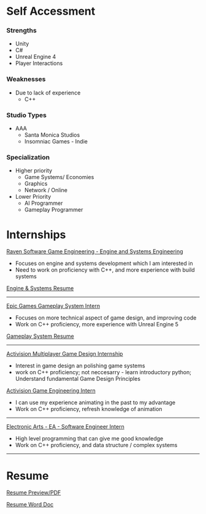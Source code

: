 # Self Accessment
  ### Strengths
  
  - Unity
  - C#
  - Unreal Engine 4
  - Player Interactions

  ### Weaknesses
  
   * Due to lack of experience 
      - C++

  ### Studio Types
  
   - AAA
       * Santa Monica Studios
       * Insomniac Games
    - Indie
      
  ### Specialization
  
  * Higher priority
      - Game Systems/ Economies
      - Graphics
      - Network / Online
  * Lower Priority
      - AI Programmer
      - Gameplay Programmer

# Internships

[Raven Software Game Engineering - Engine and Systems Engineering](https://careers.ravensoftware.com/job/R025908/2026-US-Summer-Internships-Game-Engineering)
* Focuses on engine and systems development which I am interested in
* Need to work on proficiency with C++, and more experience with build systems

[Engine & Systems Resume](./Nlundy_Engine&Systems_Resume.pdf)
__________________________________________

[Epic Games Gameplay System Intern](https://www.epicgames.com/site/en-US/careers/jobs/5686204004)
* Focuses on more technical aspect of game design, and improving code
* Work on C++ proficiency, more experience with Unreal Engine 5

[Gameplay System Resume](./Nlundy_GameplaySystems_Resume.pdf)
_______________________________________

[Activision Multiplayer Game Design Internship](https://careers.activision.com/job/R025957/2026-US-Summer-Internships-Game-Design)
* Interest in game design an polishing game systems
* work on C++ proficiency; not neccesarry - learn introductory python; Understand fundamental Game Design Principles

[Activision Game Engineering Intern](https://careers.activision.com/job/R025908/2026-US-Summer-Internships-Game-Engineering)
* I can use my experience animating in the past to my advantage
* Work on C++ proficiency, refresh knowledge of animation
_______________________________________

[Electronic Arts - EA - Software Engineer Intern](https://www.indeed.com/viewjob?jk=4d69a685307a7553&from=shareddesktop_copy)
* High level programming that can give me good knowledge
* Work on C++ proficiency, and data structure / complex systems
_______________________________________

# Resume
[Resume Preview/PDF](./Nlundy_GameplayProgrammer_Resume.pdf)

[Resume Word Doc](./Nlundy_GameplayProgrammer_Resume.docx)
